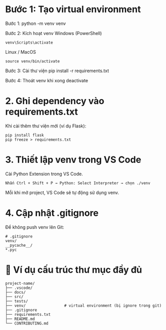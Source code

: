 # Bước 1: Tạo virtual environment
Bước 1: 
python -m venv venv

Bước 2: Kích hoạt venv
Windows (PowerShell)
```
venv\Scripts\activate
```
Linux / MacOS
```
source venv/bin/activate
```

Bước 3: Cài thư viện
pip install -r requirements.txt

Bước 4: Thoát venv khi xong
deactivate

# 2. Ghi dependency vào requirements.txt
Khi cài thêm thư viện mới (ví dụ Flask):
```yami
pip install flask
pip freeze > requirements.txt
```

# 3. Thiết lập venv trong VS Code
Cài Python Extension trong VS Code.
```
Nhấn Ctrl + Shift + P → Python: Select Interpreter → chọn ./venv
```
Mỗi khi mở project, VS Code sẽ tự động sử dụng venv.

# 4. Cập nhật .gitignore
Để không push venv lên Git:
```
# .gitignore
venv/
__pycache__/
*.pyc
```
# 📂 Ví dụ cấu trúc thư mục đầy đủ
```
project-name/
├── .vscode/              
├── docs/                 
├── src/                  
├── tests/                
├── venv/                 # virtual environment (bị ignore trong git)
├── .gitignore            
├── requirements.txt      
├── README.md             
└── CONTRIBUTING.md
```
